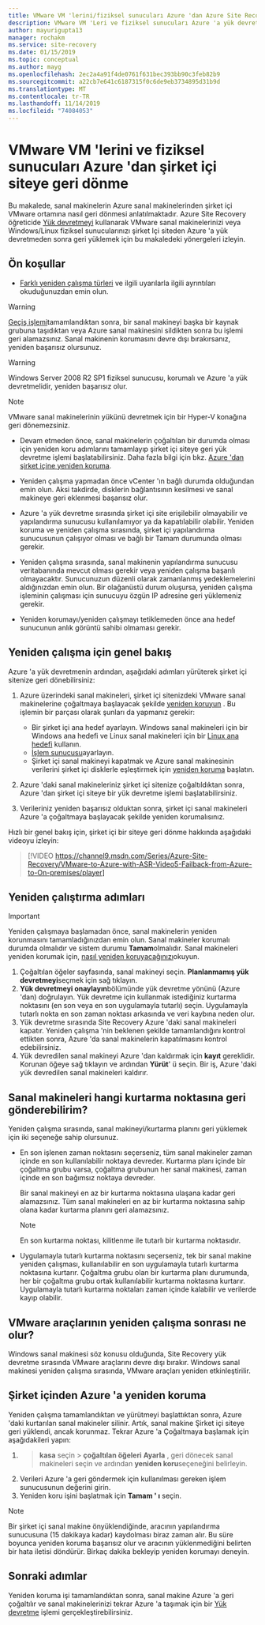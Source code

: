 ```yaml
---
title: VMware VM 'lerini/fiziksel sunucuları Azure 'dan Azure Site Recovery ile geri devretmek
description: VMware VM 'Leri ve fiziksel sunucuları Azure 'a yük devretmeden sonra şirket içi siteye geri dönme işlemini öğrenin.
author: mayurigupta13
manager: rochakm
ms.service: site-recovery
ms.date: 01/15/2019
ms.topic: conceptual
ms.author: mayg
ms.openlocfilehash: 2ec2a4a91f4de0761f631bec393bb90c3feb82b9
ms.sourcegitcommit: a22cb7e641c6187315f0c6de9eb3734895d31b9d
ms.translationtype: MT
ms.contentlocale: tr-TR
ms.lasthandoff: 11/14/2019
ms.locfileid: "74084053"
---
```

# <a name="fail-back-vmware-vms-and-physical-servers-from-azure-to-an-on-premises-site"></a>VMware VM 'lerini ve fiziksel sunucuları Azure 'dan şirket içi siteye geri dönme

Bu makalede, sanal makinelerin Azure sanal makinelerinden şirket içi VMware ortamına nasıl geri dönmesi anlatılmaktadır. Azure Site Recovery öğreticide [Yük devretmeyi](site-recovery-failover.md) kullanarak VMware sanal makinelerinizi veya Windows/Linux fiziksel sunucularınızı şirket Içi siteden Azure 'a yük devretmeden sonra geri yüklemek için bu makaledeki yönergeleri izleyin.

## <a name="prerequisites"></a>Ön koşullar
- [Farklı yeniden çalışma türleri](concepts-types-of-failback.md) ve ilgili uyarılarla ilgili ayrıntıları okuduğunuzdan emin olun.

> [!WARNING]
> [Geçiş işlemi](migrate-overview.md#what-do-we-mean-by-migration)tamamlandıktan sonra, bir sanal makineyi başka bir kaynak grubuna taşıdıktan veya Azure sanal makinesini sildikten sonra bu işlemi geri alamazsınız. Sanal makinenin korumasını devre dışı bırakırsanız, yeniden başarısız olursunuz.

> [!WARNING]
> Windows Server 2008 R2 SP1 fiziksel sunucusu, korumalı ve Azure 'a yük devretmelidir, yeniden başarısız olur.

> [!NOTE]
> VMware sanal makinelerinin yükünü devretmek için bir Hyper-V konağına geri dönemezsiniz.


- Devam etmeden önce, sanal makinelerin çoğaltılan bir durumda olması için yeniden koru adımlarını tamamlayıp şirket içi siteye geri yük devretme işlemi başlatabilirsiniz. Daha fazla bilgi için bkz. [Azure 'dan şirket içine yeniden koruma](vmware-azure-reprotect.md).

- Yeniden çalışma yapmadan önce vCenter 'ın bağlı durumda olduğundan emin olun. Aksi takdirde, disklerin bağlantısının kesilmesi ve sanal makineye geri eklenmesi başarısız olur.

- Azure 'a yük devretme sırasında şirket içi site erişilebilir olmayabilir ve yapılandırma sunucusu kullanılamıyor ya da kapatılabilir olabilir. Yeniden koruma ve yeniden çalışma sırasında, şirket içi yapılandırma sunucusunun çalışıyor olması ve bağlı bir Tamam durumunda olması gerekir. 

- Yeniden çalışma sırasında, sanal makinenin yapılandırma sunucusu veritabanında mevcut olması gerekir veya yeniden çalışma başarılı olmayacaktır. Sunucunuzun düzenli olarak zamanlanmış yedeklemelerini aldığınızdan emin olun. Bir olağanüstü durum oluşursa, yeniden çalışma işleminin çalışması için sunucuyu özgün IP adresine geri yüklemeniz gerekir.

- Yeniden korumayı/yeniden çalışmayı tetiklemeden önce ana hedef sunucunun anlık görüntü sahibi olmaması gerekir.

## <a name="overview-of-failback"></a>Yeniden çalışma için genel bakış
Azure 'a yük devretmenin ardından, aşağıdaki adımları yürüterek şirket içi sitenize geri dönebilirsiniz:

1. Azure üzerindeki sanal makineleri, şirket içi sitenizdeki VMware sanal makinelerine çoğaltmaya başlayacak şekilde [yeniden koruyun](vmware-azure-reprotect.md) . Bu işlemin bir parçası olarak şunları da yapmanız gerekir:

    * Bir şirket içi ana hedef ayarlayın. Windows sanal makineleri için bir Windows ana hedefi ve Linux sanal makineleri için bir [Linux ana hedefi](vmware-azure-install-linux-master-target.md) kullanın.
    * [İşlem sunucusu](vmware-azure-set-up-process-server-azure.md)ayarlayın.
    * Şirket içi sanal makineyi kapatmak ve Azure sanal makinesinin verilerini şirket içi disklerle eşleştirmek için [yeniden koruma](vmware-azure-reprotect.md) başlatın.

2. Azure 'daki sanal makineleriniz şirket içi sitenize çoğaltıldıktan sonra, Azure 'dan şirket içi siteye bir yük devretme işlemi başlatabilirsiniz.

3. Verileriniz yeniden başarısız olduktan sonra, şirket içi sanal makineleri Azure 'a çoğaltmaya başlayacak şekilde yeniden korumalısınız.

Hızlı bir genel bakış için, şirket içi bir siteye geri dönme hakkında aşağıdaki videoyu izleyin:
> [!VIDEO https://channel9.msdn.com/Series/Azure-Site-Recovery/VMware-to-Azure-with-ASR-Video5-Failback-from-Azure-to-On-premises/player]


## <a name="steps-to-fail-back"></a>Yeniden çalıştırma adımları

> [!IMPORTANT]
> Yeniden çalışmaya başlamadan önce, sanal makinelerin yeniden korunmasını tamamladığınızdan emin olun. Sanal makineler korumalı durumda olmalıdır ve sistem durumu **Tamam**olmalıdır. Sanal makineleri yeniden korumak için, [nasıl yeniden koruyacağınızı](vmware-azure-reprotect.md)okuyun.

1. Çoğaltılan öğeler sayfasında, sanal makineyi seçin. **Planlanmamış yük devretmeyi**seçmek için sağ tıklayın.
2. **Yük devretmeyi onaylayın**bölümünde yük devretme yönünü (Azure 'dan) doğrulayın. Yük devretme için kullanmak istediğiniz kurtarma noktasını (en son veya en son uygulamayla tutarlı) seçin. Uygulamayla tutarlı nokta en son zaman noktası arkasında ve veri kaybına neden olur.
3. Yük devretme sırasında Site Recovery Azure 'daki sanal makineleri kapatır. Yeniden çalışma 'nin beklenen şekilde tamamlandığını kontrol ettikten sonra, Azure 'da sanal makinelerin kapatılmasını kontrol edebilirsiniz.
4. Yük devredilen sanal makineyi Azure 'dan kaldırmak için **kayıt** gereklidir. Korunan öğeye sağ tıklayın ve ardından **Yürüt**' ü seçin. Bir iş, Azure 'daki yük devredilen sanal makineleri kaldırır.


## <a name="to-what-recovery-point-can-i-fail-back-the-virtual-machines"></a>Sanal makineleri hangi kurtarma noktasına geri gönderebilirim?

Yeniden çalışma sırasında, sanal makineyi/kurtarma planını geri yüklemek için iki seçeneğe sahip olursunuz.

- En son işlenen zaman noktasını seçerseniz, tüm sanal makineler zaman içinde en son kullanılabilir noktaya devreder. Kurtarma planı içinde bir çoğaltma grubu varsa, çoğaltma grubunun her sanal makinesi, zaman içinde en son bağımsız noktaya devreder.

  Bir sanal makineyi en az bir kurtarma noktasına ulaşana kadar geri alamazsınız. Tüm sanal makineleri en az bir kurtarma noktasına sahip olana kadar kurtarma planını geri alamazsınız.

  > [!NOTE]
  > En son kurtarma noktası, kilitlenme ile tutarlı bir kurtarma noktasıdır.

- Uygulamayla tutarlı kurtarma noktasını seçerseniz, tek bir sanal makine yeniden çalışması, kullanılabilir en son uygulamayla tutarlı kurtarma noktasına kurtarır. Çoğaltma grubu olan bir kurtarma planı durumunda, her bir çoğaltma grubu ortak kullanılabilir kurtarma noktasına kurtarır.
Uygulamayla tutarlı kurtarma noktaları zaman içinde kalabilir ve verilerde kayıp olabilir.

## <a name="what-happens-to-vmware-tools-post-failback"></a>VMware araçlarının yeniden çalışma sonrası ne olur?

Windows sanal makinesi söz konusu olduğunda, Site Recovery yük devretme sırasında VMware araçlarını devre dışı bırakır. Windows sanal makinesi yeniden çalışma sırasında, VMware araçları yeniden etkinleştirilir. 


## <a name="reprotect-from-on-premises-to-azure"></a>Şirket içinden Azure 'a yeniden koruma
Yeniden çalışma tamamlandıktan ve yürütmeyi başlattıktan sonra, Azure 'daki kurtarılan sanal makineler silinir. Artık, sanal makine Şirket içi siteye geri yüklendi, ancak korunmaz. Tekrar Azure 'a Çoğaltmaya başlamak için aşağıdakileri yapın:

1.  > **kasa** seçin > **çoğaltılan öğeleri** **Ayarla** , geri dönecek sanal makineleri seçin ve ardından **yeniden koru**seçeneğini belirleyin.
2. Verileri Azure 'a geri göndermek için kullanılması gereken işlem sunucusunun değerini girin.
3. Yeniden koru işini başlatmak için **Tamam ' ı** seçin.

> [!NOTE]
> Bir şirket içi sanal makine önyüklendiğinde, aracının yapılandırma sunucusuna (15 dakikaya kadar) kaydolması biraz zaman alır. Bu süre boyunca yeniden koruma başarısız olur ve aracının yüklenmediğini belirten bir hata iletisi döndürür. Birkaç dakika bekleyip yeniden korumayı deneyin.

## <a name="next-steps"></a>Sonraki adımlar

Yeniden koruma işi tamamlandıktan sonra, sanal makine Azure 'a geri çoğaltılır ve sanal makinelerinizi tekrar Azure 'a taşımak için bir [Yük devretme](site-recovery-failover.md) işlemi gerçekleştirebilirsiniz.


